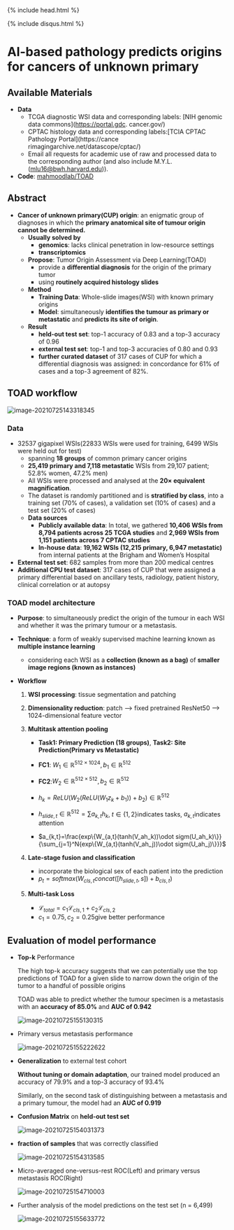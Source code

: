 {% include head.html %}

{% include disqus.html %}

# AI-based pathology predicts origins for cancers of unknown primary

## Available Materials

- **Data**
  - TCGA diagnostic WSI data and corresponding labels: [NIH genomic data commons](https://portal.gdc.
    cancer.gov/)
  - CPTAC histology data and corresponding labels:[TCIA CPTAC Pathology Portal](https://cance
    rimagingarchive.net/datascope/cptac/)
  - Email all requests for academic use of raw and processed data to the corresponding author (and also include M.Y.L. (mlu16@bwh.harvard.edu)).
- **Code**: [mahmoodlab/TOAD](https://github.com/mahmoodlab/TOAD)

## Abstract

- **Cancer of unknown primary(CUP) origin**: an enigmatic group of diagnoses in which the **primary anatomical site of tumour origin cannot be determined.**
  - **Usually solved by**
    - **genomics**: lacks clinical penetration in low-resource settings
    - **transcriptomics**
  - **Propose**: Tumor Origin Assessment via Deep Learning(TOAD)
    - provide a **differential diagnosis** for the origin of the primary tumor 
    - using **routinely acquired histology slides**
  - **Method**
    - **Training Data**: Whole-slide images(WSI) with known primary origins
    - **Model**: simultaneously **identifies the tumour as primary or metastatic** and **predicts its site of origin**.
  - **Result**
    - **held-out test set**: top-1 accuracy of 0.83 and a top-3 accuracy of 0.96
    - **external test set**: top-1 and top-3 accuracies of 0.80 and 0.93
    - **further curated dataset** of 317 cases of CUP for which a differential diagnosis was assigned: in concordance for 61% of cases and a top-3 agreement of 82%.

## TOAD workflow

![image-20210725143318345](imgs/image-20210725143318345.png)

### Data

- 32537 gigapixel WSIs(22833 WSIs were used for training, 6499 WSIs were held out for test)
  - spanning **18 groups** of common primary cancer origins
  - **25,419 primary and 7,118 metastatic** WSIs from 29,107 patient; 52.8% women, 47.2% men)
  - All WSIs were processed and analysed at the **20× equivalent magnification**.
  - The dataset is randomly partitioned and is **stratified by class**, into a training set (70% of cases), a validation set (10% of cases) and a test set (20% of cases)
  - **Data sources**
    - **Publicly available data**: In total, we gathered **10,406 WSIs from 8,794 patients across 25 TCGA studies** and **2,969 WSIs from 1,151 patients across 7 CPTAC studies**
    - **In-house data**: **19,162 WSIs (12,215 primary, 6,947 metastatic)** from internal patients at the Brigham and Women’s Hospital
- **External test set**: 682 samples from more than 200 medical centres
- **Additional CPU test dataset**: 317 cases of CUP that were assigned a primary differential based on ancillary tests, radiology, patient history, clinical correlation or at autopsy

### TOAD model architecture

- **Purpose**: to simultaneously predict the origin of the tumour in each WSI and whether it was the primary tumour or a metastasis.

- **Technique**: a form of weakly supervised machine learning known as **multiple instance learning**

  - considering each WSI as a **collection (known as a bag)** of **smaller image regions (known as instances)**

- **Workflow**
  1. **WSI processing**: tissue segmentation and patching
  
  2. **Dimensionality reduction**: patch --> fixed pretrained ResNet50 --> 1024-dimensional feature vector
  
  3. **Multitask attention pooling**
  
     - **Task1: Primary Prediction (18 groups)**, **Task2: Site Prediction(Primary vs Metastatic)**
  
     - **FC1**: $W_1\in\mathbb{R}^{512\times1024}, b_1\in\mathbb{R}^{512}$
     - **FC2**:$W_2\in\mathbb{R}^{512\times512}, b_2\in\mathbb{R}^{512}$
     - $h_k=ReLU(W_2(ReLU(W_1z_k+b_1))+b_2)\in\mathbb{R}^{512}$
     - $h_{slide,t}\in\mathbb{R}^{512}=\sum{a_{k,t}h_k}$​​, $t\in\{1,2\}$​​indicates tasks, $a_{k,t}$​​​indicates attention​
     - $a_{k,t}=\frac{exp\{W_{a,t}(tanh(V_ah_k))\odot sigm(U_ah_k)\}}{\sum_{j=1}^N{exp\{W_{a,t}(tanh(V_ah_j))\odot sigm(U_ah_j)\}}}$​
  
  4. **Late-stage fusion and classification**
     - incorporate the biological sex of each patient into the prediction
     - $p_t=softmax(W_{cls,t}concat([h_{slide,t},s])+b_{cls,t})$​
     
  5. **Multi-task Loss**
     - $\mathcal{L}_{total}=c_1\mathcal{L}_{cls,1}+c_2\mathcal{L}_{cls,2}$​
     - $c_1=0.75, c_2=0.25$​ give better performance

## Evaluation of model performance

- **Top-k** Performance

  The high top-k accuracy suggests that we can potentially use the top predictions of TOAD for a given slide to narrow down the origin of the tumor to a handful of possible origins

  TOAD was able to predict whether the tumour specimen is a metastasis with an **accuracy of 85.0%** and **AUC of 0.942**

  ![image-20210725155130315](imgs/image-20210725155130315.png)

- Primary versus metastasis performance

  ![image-20210725155222622](imgs/image-20210725155222622.png)

- **Generalization** to external test cohort

  **Without tuning or domain adaptation**, our trained model produced an accuracy of 79.9% and a top-3 accuracy of 93.4%

  Similarly, on the second task of distinguishing between a metastasis and a primary tumour, the model had an **AUC of 0.919**

- **Confusion Matrix** on **held-out test set**

  ![image-20210725154031373](imgs/image-20210725154031373.png)

- **fraction of samples** that was correctly classified

  ![image-20210725154313585](imgs/image-20210725154313585.png)
  
- Micro-averaged one-versus-rest ROC(Left) and primary versus metastasis ROC(Right)

  ![image-20210725154710003](imgs/image-20210725154710003.png)

- Further analysis of the model predictions on the test set (n = 6,499)

  ![image-20210725155633772](imgs/image-20210725155633772.png)


